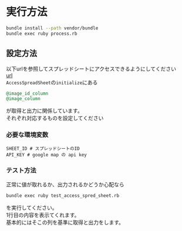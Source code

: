 # 実行方法

```bash
bundle install --path vendor/bundle
bundle exec ruby process.rb
```

## 設定方法

以下urlを参照してスプレッドシートにアクセスできるようにしてください  
[url](https://github.com/gimite/google-drive-ruby/blob/master/doc/authorization.md)  
`AccessSpreadSheet`の`initialize`にある

```ruby
@image_id_column
@image_column
```

が取得と出力に関係しています。  
それぞれ対応するものを設定してください

### 必要な環境変数

```env
SHEET_ID # スプレッドシートのID
API_KEY # google map の api key
```

### テスト方法

正常に値が取れるか、出力されるかどうか心配なら

```bash
bundle exec ruby test_access_spred_sheet.rb
```

を実行してください。  
1行目の内容を表示てくれます。  
基本的にはそこの列を基準に取得と出力をします。
